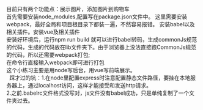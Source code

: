 目前只有两个功能点：展示图片，添加图片到购物车</br>
首先需要安装node_modules,配置写在package.json文件中。
这里需要安装webpack，最好全局和项目根目录下都装一遍，不然容易报错。
安装babel以及相关插件。安装vue及相关插件</br>
安装好环境后，运行npm run build 就可以进行babel转码，生成commonJs规范的代码，生成的代码放在lib文件夹下。由于浏览器上没法直接跑CommonJs规范的代码，所以还需要webpack打包;</br>
在命令行直接输入webpack即可进行打包</br>
这个小练习主要是用node写后台，用vue写前端展示。</br>  
踩才过的坑：1.在node里配置express时注意配置静态文件路径，要挂在本地服务器上，通过localhost访问，这样才能接受和发送http请求。</br>
2.之前.babelrc文件格式没写对，js文件没有babel成功，只是单纯复制了一个文件夹过去。</br>

